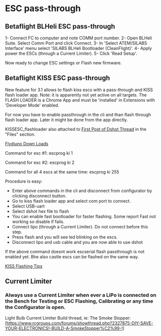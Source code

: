 # ESC pass-through

## Betaflight BLHeli ESC pass-through

1- Connect FC to computer and note COMM port number.
2- Open BLHeli Suite. Select Comm Port and click Connect.
3- In 'Select ATEM/SILABS Interface' menu select 'SILABS BLHeli Bootloader (CleanFlight)'.
4- Apply power the ESCs (through a Current Limiter).
5- Click 'Read Setup'.

Now ready to change ESC settings or Flash new firmware.

## Betaflight KISS ESC pass-through

New feature for 3.1 allows to flash kiss escs with a pass-through and KISS flash loader app.
Note: it is apparently not yet active on all targets.
The FLASH LOADER is a Chrome App and must be 'installed' in Extensions with 'Developer Mode' enabled.

For now you have to enable passthrough in the cli and than flash through flash loader app. Later it might be done from the app directly.

KISSESC_flashloader also attached to [First Post of Dshot Thread](https://www.rcgroups.com/forums/showthread.php?2756129-Dshot-testing-a-new-digital-parallel-ESC-throttle-signal  ) in the "Files" section.

[Flydiuno Down Loads](http://kiss.flyduino.net/downloads/)

Command for esc #1:
escprog ki 1

Command for esc #2:
escprog ki 2

Command for all 4 escs at the same time:
escprog ki 255

Procedure is easy:

- Enter above commands in the cli and disconnect from configurator by clicking disconnect button.
- Go to kiss flash loader app and select com port to connect.
- Select USB-uart
- Select dshot hex file to flash
- You can enable fast bootloader for faster flashing. Some report Fast not working so disable if fails.
- Connect lipo (through a Current Limiter). Do not connect before this step.
- Press flash and you will see led blinking on the escs.
- Disconnect lipo and usb cable and you are now able to use dshot

If the above command doesnt work escserial flash passthrough is not enabled yet.
Btw also castle escs can be flashed on the same way.

[KISS Flashing Tips](https://www.rcgroups.com/forums/showthread.php?2864933-Another-Kiss-24a-ESC-flashing-question%21%21-need-some-tips)

## Current Limiter

### Always use a Current Limiter when ever a LiPo is connected on the Bench for Testing or ESC Flashing, Calibrating or any time the Configurator is open.

Light Bulb Current Limiter Build thread, ie: The Smoke Stopper:
[https://www.rcgroups.com/forums/showthread.php?2327875-DIY-SAVE-YOUR-ELECTRONICS!-BUILD-A-SmokeStopper%C2%99-!]
